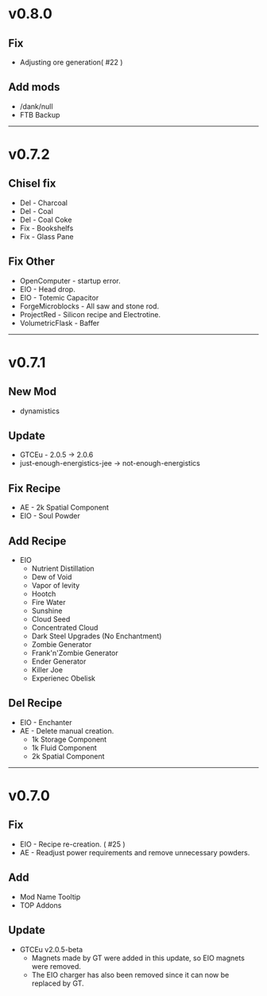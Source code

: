 # v0.8.0
## Fix 
* Adjusting ore generation( #22 )

## Add mods
* /dank/null
* FTB Backup

* * *

# v0.7.2
## Chisel fix
* Del - Charcoal
* Del - Coal
* Del - Coal Coke
* Fix - Bookshelfs
* Fix - Glass Pane

## Fix Other
* OpenComputer - startup error.
* EIO - Head drop.
* EIO - Totemic Capacitor
* ForgeMicroblocks - All saw and stone rod.
* ProjectRed - Silicon recipe and Electrotine.
* VolumetricFlask - Baffer

* * *

# v0.7.1
## New Mod
* dynamistics

## Update
* GTCEu - 2.0.5 -> 2.0.6
* just-enough-energistics-jee -> not-enough-energistics

## Fix Recipe
* AE - 2k Spatial Component
* EIO - Soul Powder

## Add Recipe
* EIO
    * Nutrient Distillation
    * Dew of Void
    * Vapor of levity
    * Hootch
    * Fire Water
    * Sunshine
    * Cloud Seed
    * Concentrated Cloud
    * Dark Steel Upgrades (No Enchantment)
    * Zombie Generator
    * Frank'n'Zombie Generator
    * Ender Generator
    * Killer Joe
    * Experienec Obelisk

## Del Recipe
* EIO - Enchanter
* AE - Delete manual creation.
    * 1k Storage Component
    * 1k Fluid Component
    * 2k Spatial Component

* * *

# v0.7.0
## Fix
* EIO - Recipe re-creation. ( #25 )
* AE - Readjust power requirements and remove unnecessary powders.

## Add
* Mod Name Tooltip
* TOP Addons

## Update
* GTCEu v2.0.5-beta
    * Magnets made by GT were added in this update, so EIO magnets were removed. 
    * The EIO charger has also been removed since it can now be replaced by GT.
